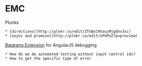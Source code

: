 EMC
===
Plunks

	* [directives](http://plnkr.co/edit/ZTnBsCHtouzMjgGhv3sc)
	* [async and promise](http://plnkr.co/edit/oPUPo2?p=preview)
  
[Batarang Extension](https://chrome.google.com/webstore/detail/angularjs-batarang/ighdmehidhipcmcojjgiloacoafjmpfk?hl=en) for AngularJS debugging


	* How do we do automated testing without input control ids?
	* How to get the specific type of error

